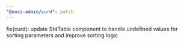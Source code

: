 ```yaml
---
"@uozi-admin/curd": patch
---
```


fix(curd): update StdTable component to handle undefined values for sorting parameters and improve sorting logic
